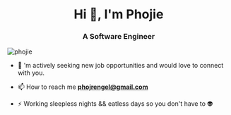 <h1 align="center">Hi 👋, I'm Phojie</h1>
<h3 align="center">A Software Engineer</h3>

<p align="left"> <img src="https://komarev.com/ghpvc/?username=phojie&label=Profile%20views&color=f97316&style=flat" alt="phojie" /> </p>

<!-- <p align="left"> <a href="https://github.com/ryo-ma/github-profile-trophy"><img src="https://github-profile-trophy.vercel.app/?username=phojie&theme=juicyfresh" alt="phojie" /></a> </p> -->

- 🔭 'm actively seeking new job opportunities and would love to connect with you. 

- 📫 How to reach me **phojrengel@gmail.com**

- ⚡ Working sleepless nights && eatless days so you don't have to 👽

<!-- <p><img align="left" src="https://github-readme-stats.vercel.app/api/top-langs?username=phojie&show_icons=true&locale=en&layout=compact" alt="phojie" /></p> -->

<!-- <p>&nbsp;<img align="center" src="https://github-readme-stats.vercel.app/api?username=phojie&show_icons=true&locale=en" alt="phojie" /></p> -->

<!--
[![GitHub Streak](https://github-readme-streak-stats.herokuapp.com?user=phojie&theme=github-dark&date_format=M%20j%5B%2C%20Y%5D&currStreakLabel=BBBE3F)](https://git.io/streak-stats) 
-->
